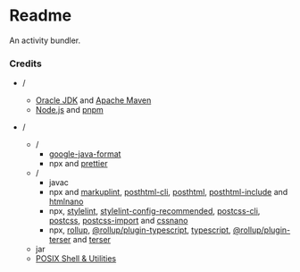 # Readme
An activity bundler.

### Credits

- /
  - [Oracle JDK](https://www.oracle.com/java/technologies/downloads) and [Apache Maven](https://github.com/apache/maven)
  - [Node.js](https://github.com/nodejs/node) and [pnpm](https://github.com/pnpm/pnpm)

- /
  - /
    - [google-java-format](https://github.com/google/google-java-format)
    - npx and [prettier](https://github.com/prettier/prettier)
  - /
    - javac
    - npx and [markuplint](https://github.com/markuplint/markuplint), [posthtml-cli](https://github.com/posthtml/posthtml-cli), [posthtml](https://github.com/posthtml/posthtml), [posthtml-include](https://github.com/posthtml/posthtml-include) and [htmlnano](https://github.com/posthtml/htmlnano)
    - npx, [stylelint](https://github.com/stylelint/stylelint), [stylelint-config-recommended](https://github.com/stylelint/stylelint-config-recommended), [postcss-cli](https://github.com/postcss/postcss-cli), [postcss](https://github.com/postcss/postcss), [postcss-import](https://github.com/postcss/postcss-import) and [cssnano](https://github.com/cssnano/cssnano)
    - npx, [rollup](https://github.com/rollup/rollup), [@rollup/plugin-typescript](https://github.com/rollup/plugins/tree/master/packages/typescript), [typescript](https://github.com/microsoft/TypeScript), [@rollup/plugin-terser](https://github.com/rollup/plugins/tree/master/packages/terser) and [terser](https://github.com/terser/terser)
  - jar
  - [POSIX Shell & Utilities](https://pubs.opengroup.org/onlinepubs/9799919799)
